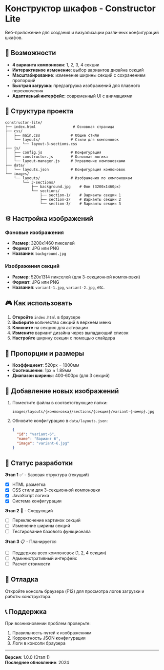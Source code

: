 # Конструктор шкафов - Constructor Lite

Веб-приложение для создания и визуализации различных конфигураций шкафов.

## 🚀 Возможности

- **4 варианта компоновки**: 1, 2, 3, 4 секции
- **Интерактивное изменение**: выбор вариантов дизайна секций
- **Масштабирование**: изменение ширины секций с сохранением пропорций
- **Быстрая загрузка**: предзагрузка изображений для плавного переключения
- **Адаптивный интерфейс**: современный UI с анимациями

## 📁 Структура проекта

```
constructor-lite/
├── index.html                 # Основная страница
├── css/
│   ├── main.css              # Общие стили
│   └── layouts/              # Стили для компоновок
│       └── layout-3-sections.css
├── js/
│   ├── config.js             # Конфигурация
│   ├── constructor.js        # Основная логика
│   └── layout-manager.js     # Управление компоновками
├── data/
│   └── layouts.json          # Конфигурация компоновок
└── images/
    └── layouts/              # Изображения по компоновкам
        └── 3-sections/
            ├── background.jpg    # Фон (3200x1460px)
            └── sections/
                ├── section-1/    # Варианты секции 1
                ├── section-2/    # Варианты секции 2
                └── section-3/    # Варианты секции 3
```

## ⚙️ Настройка изображений

### Фоновые изображения
- **Размер**: 3200x1460 пикселей
- **Формат**: JPG или PNG
- **Название**: `background.jpg`

### Изображения секций
- **Размер**: 520x1314 пикселей (для 3-секционной компоновки)
- **Формат**: JPG или PNG
- **Названия**: `variant-1.jpg`, `variant-2.jpg`, etc.

## 🎮 Как использовать

1. **Откройте** `index.html` в браузере
2. **Выберите** количество секций в верхнем меню
3. **Кликните** на секцию для активации
4. **Измените** вариант дизайна через выпадающий список
5. **Настройте** ширину секции с помощью слайдера

## 🔧 Пропорции и размеры

- **Коэффициент**: 520px = 1000мм
- **Соотношение**: 1px ≈ 1.89мм
- **Диапазон ширины**: 400-600px (для 3 секций)

## 🎨 Добавление новых изображений

1. Поместите файлы в соответствующие папки:
   ```
   images/layouts/{компоновка}/sections/{секция}/variant-{номер}.jpg
   ```

2. Обновите конфигурацию в `data/layouts.json`:
   ```json
   {
     "id": "variant-6",
     "name": "Вариант 6", 
     "image": "variant-6.jpg"
   }
   ```

## 🚧 Статус разработки

**Этап 1** ✅ - Базовая структура (текущий)
- [x] HTML разметка
- [x] CSS стили для 3-секционной компоновки
- [x] JavaScript логика
- [x] Система конфигурации

**Этап 2** 🔄 - Следующий
- [ ] Переключение картинок секций
- [ ] Изменение ширины секций
- [ ] Тестирование базового функционала

**Этап 3** 📋 - Планируется
- [ ] Поддержка всех компоновок (1, 2, 4 секции)
- [ ] Административный интерфейс
- [ ] Расчет стоимости

## 🐛 Отладка

Откройте консоль браузера (F12) для просмотра логов загрузки и работы конструктора.

## 📞 Поддержка

При возникновении проблем проверьте:
1. Правильность путей к изображениям
2. Корректность JSON конфигурации
3. Логи в консоли браузера

---

**Версия**: 1.0.0 (Этап 1)  
**Последнее обновление**: 2024 